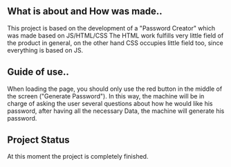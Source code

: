 ## What is about and How was made..

This project is based on the development of a "Password Creator" which was made based on JS/HTML/CSS
The HTML work fulfills very little field of the product in general, on the other hand CSS occupies little field too, since everything is based on JS.

## Guide of use..

When loading the page, you should only use the red button in the middle of the screen ("Generate Password"). In this way, the machine will be in charge of asking the user several questions about how he would like his password, after having all the necessary Data, the machine will generate his password.

## Project Status

At this moment the project is completely finished.





